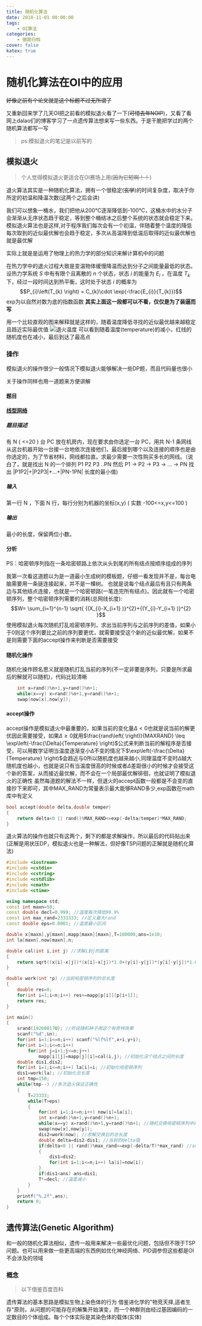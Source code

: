 ```yaml
---
title: 随机化算法
date: 2018-11-01 00:00:00
tags: 
    - OI算法
categories:
    - 做题归档
cover: false
katex: true
---
```


# 随机化算法在OI中的应用
~~好像之前有个论文就是这个标题不过无所谓了~~

又重新回来学了几天OI把之前看的模拟退火看了一下(~~可惜去年NOIP~~)，又看了看网上dalao们的博客学习了一点遗传算法想来写一些东西。于是干脆把学过的两个随机算法都写一写

> ps:模拟退火的笔记是以前写的

## 模拟退火
> 个人觉得模拟退火更适合在OI赛场上用(~~因为它短啊！！~~)

退火算法其实是一种随机化算法，拥有一个很稳定(~~玄学~~)的时间复杂度，取决于你所定的初温和降温次数(这两个之后会讲)

我们可以想象一桶水，我们把他从200°C逐渐降低到-100°C，这桶水中的水分子会渐渐从无序状态趋于稳定，等到整个桶结冰之后整个系统的状态就会稳定下来。模拟退火算法也是这样,对于程序我们每次会有一个初温，伴随着整个温度的降低每次取到的近似最优解也会趋于稳定，多次从高温降到低温后取得的近似最优解也就是最优解

实际上就是是运用了物理上的热力学的部分知识来解计算机中的问题

在热力学中的退火过程大致是变温物体缓慢降温而达到分子之间能量最低的状态。设热力学系统 $S$ 中有有限个且离散的 $n$ 个状态，状态 $i$ 的能量为 $E_{i}$ ，在温度 $T_{k}$ 下，经过一段时间达到热平衡，这时处于状态 $i$ 的概率为
$$P_{i}\left(T_{k} \right) = C_{k}\cdot \exp(-\frac{E_{i}}{T_{k}})$$
exp为以自然对数为底的指数函数
**其实上面这一段都可以不看，仅仅是为了装逼而写**

用一个比较直观的图来解释就是这样的，随着温度降低寻找的近似最优越来越稳定且趋近实际最优值
![退火温度](https://upload.wikimedia.org/wikipedia/commons/d/d5/Hill_Climbing_with_Simulated_Annealing.gif)
可以看到随着温度(temperature)的减小，红线的随机度也在减小，最后到达了最高点

### 操作
模拟退火的操作很少一般情况下模拟退火能够解决一些DP题，而且代码量也很小

关于操作同样也用一道题来方便讲解
#### 题目
**[线型网络](http://codevs.cn/problem/1344/)**
##### 题目描述
有 N ( <=20 ) 台 PC 放在机房内，现在要求由你选定一台 PC，用共 N-1 条网线从这台机器开始一台接一台地依次连接他们，最后接到哪个以及连接的顺序也是由你选定的，为了节省材料，网线都拉直。求最少需要一次性购买多长的网线。（说白了，就是找出 N 的一个排列 P1 P2 P3 ..PN 然后 P1 -> P2 -> P3 -> ... -> PN 找出 |P1P2|+|P2P3|+...+|PN-1PN| 长度的最小值)
##### 输入
第一行 N ，下面 N 行，每行分别为机器的坐标(x,y) ( 实数 -100<=x,y<=100 )
##### 输出
最小的长度，保留两位小数。

#### 分析
PS：哈密顿序列指在一条哈密顿路上依次从头到尾的所有结点按顺序组成的序列

我第一次看这道题以为是一道最小生成树的模板题，仔细一看发现并不是，每台电脑需要用一条链连接起来，并不是一棵树。
也就是说每个结点最后有且只有两条边与其他结点连接，也就是一个哈密顿路(一笔连完所有结点)。因此就有一个哈密顿序列，整个哈密顿序列需要的消耗(总网线长度):
$$W= \sum_{i=1}^{n-1} \sqrt{ {(X_{i}-X_{i+1} )}^{2}+{(Y_{i}-Y_{i+1} )}^{2} }$$
使用模拟退火每次随机打乱哈密顿序列，求出当前序列与之前序列的差值，如果小于$0$则这个序列要比之前的序列要更优，就需要接受这个新的近似最优解，如果不是则需要下面的accept操作来判断是否需要接受

#### 随机化操作
随机化操作顾名思义就是随机打乱当前的序列(不一定非要是序列，只要是所求最后的解就可以随机)，代码比较清晰
```cpp
    int x=rand()%n+1,y=rand()%n+1;
    while(x==y) x=rand()%n+1,y=rand()%n+1;
    swap(now[x],now[y]);
```

#### accept操作
accept操作是模拟退火中最重要的，如果当前的变化量$\Delta<0$也就是说当前的解更优因此需要接受，如果$\Delta \geq 0$就用$\frac{rand\left( \right)}{MAXRAND} \leq \exp\left(-\frac{\Delta}{Temperature} \right)$公式来判断当前的解程序是否接受，可以用数学证明当温度逐渐变小$\Delta$不变的情况下$\exp\left(-\frac{\Delta}{Temperature} \right)$会趋近与$0$所以随机度也越来越小,同理温度不变时$\Delta$越大随机度也越小，也就是说只有当温度很高的时候或者$\Delta$差距很小的时候才会接受这个新的答案，从而接近最优解，而不会在一个局部最优解徘徊，也就证明了模拟退火的正确性
虽然每道题的解法不一样，但退火的accept函数一般都是不会变的直接抄下来即可，其中MAX_RAND为常量表示最大能够RAND多少,exp函数在math库中有定义
```cpp
bool accept(double delta,double temper)
{
    return delta<0 || rand()%MAX_RAND<=exp(-delta/temper)*MAX_RAND;
}
```
退火算法的操作也就只有这两个，剩下的都是求解操作，所以最后的代码贴出来(正解是用状压DP，模拟退火也是一种解法，但好像TSP问题的正解就是随机化算法)
```cpp
#include <iostream>
#include <cstdio>
#include <cstring>
#include <cstdlib>
#include <cmath>
#include <ctime>

using namespace std;
const int maxn=50;
const double decl=0.999; //温度每次降低99.9%
const int max_rand=2333333; //定义最大rand
const double eps=0.0001; //温度最小区间

double x[maxn],y[maxn],mapp[maxn][maxn],T=100000,ans=1e10;
int la[maxn],now[maxn],n;

double cal(int i,int j) //求解i到j的距离
{
    return sqrt((x[i]-x[j])*(x[i]-x[j])*1.0+(y[i]-y[j])*(y[i]-y[j])*1.0);
}

double work(int *p) //当前哈密顿序列的总长度
{
    double res=0;
    for(int i=1;i<n;i++) res+=mapp[p[i]][p[i+1]];
    return res;
}

int main()
{
    srand(19260817U); //听说随机种子用这个有奇特效果
    scanf("%d",&n);
    for(int i=1;i<=n;i++) scanf("%lf%lf",x+i,y+i);
    for(int i=1;i<=n;i++)
        for(int j=i+1;j<=n;j++)
            mapp[i][j]=mapp[j][i]=cal(i,j); //初始化没个结点之间的长度
    double dis1,dis2;
    for(int i=1;i<=n;i++) la[i]=i; //初始化哈密顿序列
    dis1=work(la); //初始化总长度
    int tmp=150;
    while(tmp--) //多次退火保证正确性
    {
        T=23333;
        while(T>eps)
        {
            for(int i=1;i<=n;i++) now[i]=la[i];
            int x=rand()%n+1,y=rand()%n+1;
            while(x==y) x=rand()%n+1,y=rand()%n+1; //随机交换哈密顿序列中两个结点
            swap(now[x],now[y]);
            dis2=work(now); //求解交换后的总长度
            double delta=dis2-dis1; //当前的delta值
            if(delta<0 || rand()%max_rand<=exp(-delta/T)*max_rand) //accept操作，我这里只写了一个if
            {
                dis1=dis2;
                for(int i=1;i<=n;i++) la[i]=now[i];
            }
            if(dis1<ans) ans=dis1;
            T*=decl; //温度减小
        }
    }
    printf("%.2f",ans);
    return 0;
}
```

## 遗传算法(Genetic Algorithm)

和一般的随机化算法相似，遗传一般用来解决一些最优化问题，包括但不限于TSP问题。也可以用来做一些更高端的东西例如优化神经网络、PID调参但这些都是OI不会涉及的领域

### 概念
> 以下借鉴百度百科

遗传算法的基本思路是模拟生物上染色体的行为
借鉴进化学的"物竞天择,适者生存"原则，从问题的可能存在的解集开始演变，而一个种群则由经过基因编码的一定数目的个体组成。每个个体实际是其染色体的载体(实体)